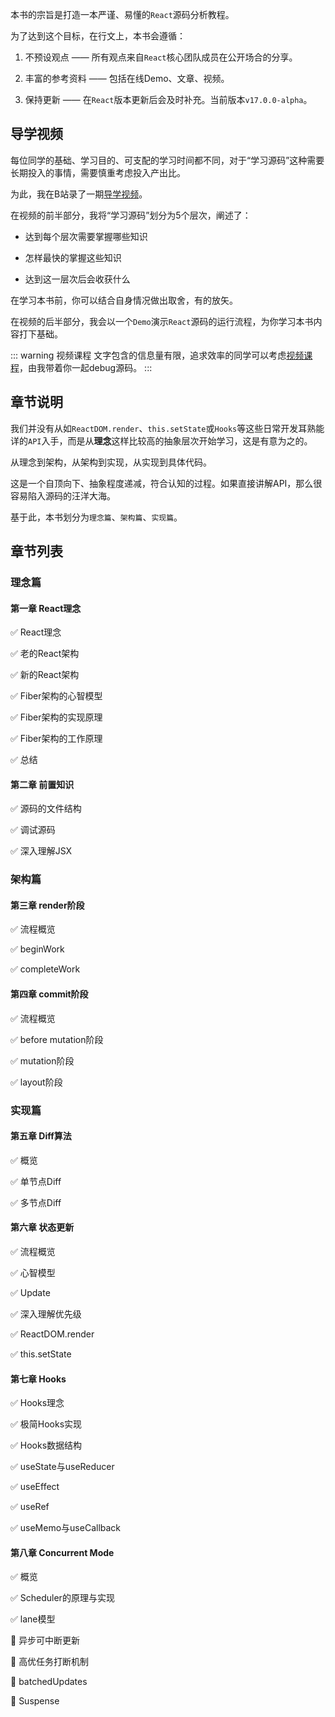 本书的宗旨是打造一本严谨、易懂的`React`源码分析教程。

为了达到这个目标，在行文上，本书会遵循：

1. 不预设观点 —— 所有观点来自`React`核心团队成员在公开场合的分享。

2. 丰富的参考资料 —— 包括在线Demo、文章、视频。

3. 保持更新 —— 在`React`版本更新后会及时补充。当前版本`v17.0.0-alpha`。

## 导学视频

每位同学的基础、学习目的、可支配的学习时间都不同，对于“学习源码”这种需要长期投入的事情，需要慎重考虑投入产出比。

为此，我在B站录了一期[导学视频](https://www.bilibili.com/video/BV1Ki4y1u7Vr)。

在视频的前半部分，我将“学习源码”划分为5个层次，阐述了：

- 达到每个层次需要掌握哪些知识

- 怎样最快的掌握这些知识

- 达到这一层次后会收获什么

在学习本书前，你可以结合自身情况做出取舍，有的放矢。

在视频的后半部分，我会以一个`Demo`演示`React`源码的运行流程，为你学习本书内容打下基础。

::: warning 视频课程
文字包含的信息量有限，追求效率的同学可以考虑[视频课程](https://ke.sifou.com/course/1650000023864436)，由我带着你一起debug源码。
:::

## 章节说明

我们并没有从如`ReactDOM.render`、`this.setState`或`Hooks`等这些日常开发耳熟能详的`API`入手，而是从**理念**这样比较高的抽象层次开始学习，这是有意为之的。

从理念到架构，从架构到实现，从实现到具体代码。

这是一个自顶向下、抽象程度递减，符合认知的过程。如果直接讲解API，那么很容易陷入源码的汪洋大海。

基于此，本书划分为`理念篇`、`架构篇`、`实现篇`。

## 章节列表

### 理念篇

#### 第一章 React理念

✅ React理念

✅ 老的React架构

✅ 新的React架构

✅ Fiber架构的心智模型

✅ Fiber架构的实现原理

✅ Fiber架构的工作原理

✅ 总结

#### 第二章 前置知识

✅ 源码的文件结构

✅ 调试源码

✅ 深入理解JSX

### 架构篇

#### 第三章 render阶段

✅ 流程概览

✅ beginWork

✅ completeWork

#### 第四章 commit阶段

✅ 流程概览

✅ before mutation阶段

✅ mutation阶段

✅ layout阶段

### 实现篇

#### 第五章 Diff算法

✅ 概览

✅ 单节点Diff

✅ 多节点Diff

#### 第六章 状态更新

✅ 流程概览

✅ 心智模型

✅ Update

✅ 深入理解优先级

✅ ReactDOM.render

✅ this.setState

#### 第七章 Hooks

✅ Hooks理念

✅ 极简Hooks实现

✅ Hooks数据结构

✅ useState与useReducer

✅ useEffect

✅ useRef

✅ useMemo与useCallback

#### 第八章 Concurrent Mode

✅ 概览

✅ Scheduler的原理与实现

✅ lane模型

📝 异步可中断更新

📝 高优任务打断机制

📝 batchedUpdates

📝 Suspense